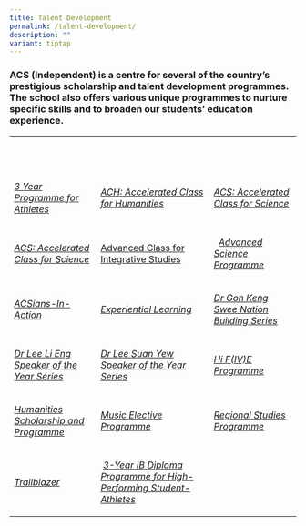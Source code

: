 ```yaml
---
title: Talent Development
permalink: /talent-development/
description: ""
variant: tiptap
---
```

<h3>ACS (Independent) is a centre for several of the country’s prestigious scholarship and talent development programmes. The school also offers various unique programmes to nurture specific skills and to broaden our students’ education experience.</h3>
<table style="minWidth: 75px">
<colgroup>
<col>
<col>
<col>
</colgroup>
<tbody>
<tr>
<th rowspan="1" colspan="1">
<p>&nbsp;</p>
</th>
<th rowspan="1" colspan="1">
<p>&nbsp;</p>
</th>
<th rowspan="1" colspan="1">
<p>&nbsp;</p>
</th>
</tr>
<tr>
<td rowspan="1" colspan="1">
<p><em><a href="/talent-development/y3-ib-programme-for-athletes/y3ibathletes/" rel="noopener noreferrer nofollow" target="_blank">3 Year Programme for Athletes</a></em>
</p>
</td>
<td rowspan="1" colspan="1">
<p><em><a href="/talent-development/accelerated-class-for-humanities-ach/" rel="noopener noreferrer nofollow" target="_blank">ACH: Accelerated Class for Humanities</a></em>
</p>
</td>
<td rowspan="1" colspan="1">
<p><em><a href="/talent-development/acs-accelerated-class-for-science/" rel="noopener noreferrer nofollow" target="_blank">ACS: Accelerated Class for Science</a></em>
</p>
</td>
</tr>
<tr>
<td rowspan="1" colspan="1">
<p><em><a href="/talent-development/acs-accelerated-class-for-science/" rel="noopener noreferrer nofollow" target="_blank">ACS: Accelerated Class for Science</a></em>
</p>
</td>
<td rowspan="1" colspan="1">
<p><a href="/advanced-class-for-integrative-studies/" rel="noopener nofollow" target="_blank">Advanced Class for Integrative Studies</a>
</p>
</td>
<td rowspan="1" colspan="1">
<p>&nbsp;&nbsp;<em><a href="/talent-development/advanced-science-programmes/" rel="noopener noreferrer nofollow" target="_blank">Advanced Science Programme</a></em>
</p>
</td>
</tr>
<tr>
<td rowspan="1" colspan="1">
<p><em><a href="/talent-development/acsians-in-action/" rel="noopener noreferrer nofollow" target="_blank">ACSians-In-Action</a></em>
</p>
</td>
<td rowspan="1" colspan="1">
<p><em><a href="/talent-development/experiential-learning/" rel="noopener noreferrer nofollow" target="_blank">Experiential Learning</a></em>
</p>
</td>
<td rowspan="1" colspan="1">
<p><em><a href="/talent-development/dr-goh-keng-swee-nation-building-series/" rel="noopener noreferrer nofollow" target="_blank">Dr Goh Keng Swee Nation Building Series</a></em>
</p>
</td>
</tr>
<tr>
<td rowspan="1" colspan="1">
<p><em><a href="/talent-development/dr-lee-li-eng-speaker-of-the-year-award/" rel="noopener noreferrer nofollow" target="_blank">Dr Lee Li Eng Speaker of the Year Series</a></em>
</p>
</td>
<td rowspan="1" colspan="1">
<p><em><a href="/talent-development/dr-lee-suan-yew-speaker-of-the-year-award/" rel="noopener noreferrer nofollow" target="_blank">Dr Lee Suan Yew Speaker of the Year Series</a></em>
</p>
</td>
<td rowspan="1" colspan="1">
<p><em><a href="/events/hi-five-programme/" rel="noopener noreferrer nofollow" target="_blank">Hi F(IV)E Programme</a></em>
</p>
</td>
</tr>
<tr>
<td rowspan="1" colspan="1">
<p><em><a href="/talent-development/humanities-scholarship-programme/" rel="noopener noreferrer nofollow" target="_blank">Humanities Scholarship and Programme</a></em>
</p>
</td>
<td rowspan="1" colspan="1">
<p><em><a href="/talent-development/td-mep/" rel="noopener noreferrer nofollow" target="_blank">Music Elective Programme</a></em>
</p>
</td>
<td rowspan="1" colspan="1">
<p><em><a href="/talent-development/regional-studies-programme/" rel="noopener noreferrer nofollow" target="_blank">Regional Studies Programme</a></em>
</p>
</td>
</tr>
<tr>
<td rowspan="1" colspan="1">
<p><em><a href="/talent-development/trailblazer/" rel="noopener noreferrer nofollow" target="_blank">Trailblazer</a></em>
</p>
</td>
<td rowspan="1" colspan="1">
<p>&nbsp;<em><a href="/talent-development/y3-ib-programme-for-athletes/y3ibathletes/" rel="noopener noreferrer nofollow" target="_blank">3-Year IB Diploma Programme for High-Performing Student-Athletes</a></em>
</p>
</td>
<td rowspan="1" colspan="1">
<p>&nbsp;</p>
</td>
</tr>
</tbody>
</table>
<p>&nbsp;</p>